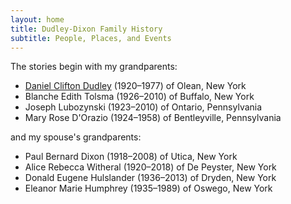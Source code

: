 ```yaml
---
layout: home
title: Dudley-Dixon Family History
subtitle: People, Places, and Events
---
```


The stories begin with my grandparents:

- [Daniel Clifton Dudley](/people/dudley-daniel-clifton-1920.html) (1920–1977) of Olean, New York
- Blanche Edith Tolsma (1926–2010) of Buffalo, New York
- Joseph Lubozynski (1923–2010) of Ontario, Pennsylvania
- Mary Rose D'Orazio (1924–1958) of Bentleyville, Pennsylvania

and my spouse's grandparents:

- Paul Bernard Dixon (1918–2008) of Utica, New York
- Alice Rebecca Witheral (1920–2018) of De Peyster, New York
- Donald Eugene Hulslander (1936–2013) of Dryden, New York
- Eleanor Marie Humphrey (1935–1989) of Oswego, New York
